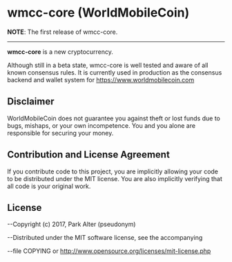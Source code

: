 # wmcc-core (WorldMobileCoin)

__NOTE__: The first release of wmcc-core.

---

**wmcc-core** is a new cryptocurrency.

Although still in a beta state, wmcc-core is well tested and aware of all known
consensus rules. It is currently used in production as the consensus backend
and wallet system for https://www.worldmobilecoin.com

## Disclaimer

WorldMobileCoin does not guarantee you against theft or lost funds due to bugs, mishaps,
or your own incompetence. You and you alone are responsible for securing your money.

## Contribution and License Agreement

If you contribute code to this project, you are implicitly allowing your code
to be distributed under the MIT license. You are also implicitly verifying that
all code is your original work.

## License

--Copyright (c) 2017, Park Alter (pseudonym)

--Distributed under the MIT software license, see the accompanying

--file COPYING or http://www.opensource.org/licenses/mit-license.php
